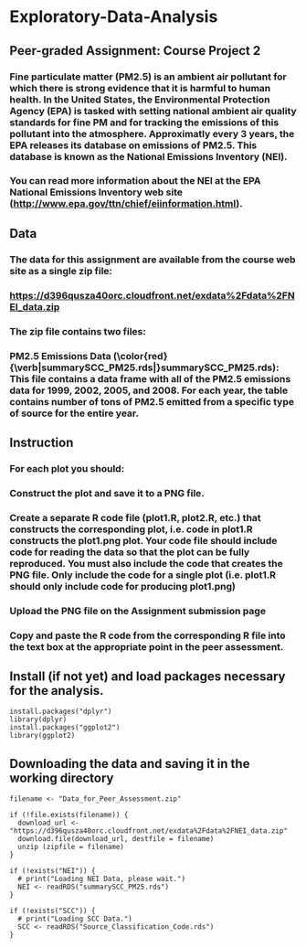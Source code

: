 # Exploratory-Data-Analysis
## Peer-graded Assignment: Course Project 2

### Fine particulate matter (PM2.5) is an ambient air pollutant for which there is strong evidence that it is harmful to human health. In the United States, the Environmental Protection Agency (EPA) is tasked with setting national ambient air quality standards for fine PM and for tracking the emissions of this pollutant into the atmosphere. Approximatly every 3 years, the EPA releases its database on emissions of PM2.5. This database is known as the National Emissions Inventory (NEI). 

### You can read more information about the NEI at the EPA National Emissions Inventory web site (http://www.epa.gov/ttn/chief/eiinformation.html).


## Data
### The data for this assignment are available from the course web site as a single zip file:
### https://d396qusza40orc.cloudfront.net/exdata%2Fdata%2FNEI_data.zip

### The zip file contains two files:

### PM2.5 Emissions Data (\color{red}{\verb|summarySCC_PM25.rds|}summarySCC_PM25.rds): This file contains a data frame with all of the PM2.5 emissions data for 1999, 2002, 2005, and 2008. For each year, the table contains number of tons of PM2.5 emitted from a specific type of source for the entire year.

## Instruction
### For each plot you should:
### Construct the plot and save it to a PNG file.

### Create a separate R code file (plot1.R, plot2.R, etc.) that constructs the corresponding plot, i.e. code in plot1.R constructs the plot1.png plot. Your code file should include code for reading the data so that the plot can be fully reproduced. You must also include the code that creates the PNG file. Only include the code for a single plot (i.e. plot1.R should only include code for producing plot1.png)

### Upload the PNG file on the Assignment submission page

### Copy and paste the R code from the corresponding R file into the text box at the appropriate point in the peer assessment.


## Install (if not yet) and load packages necessary for the analysis.
```{r}
install.packages("dplyr")
library(dplyr)
install.packages("ggplot2")
library(ggplot2)
```


## Downloading the data and saving it in the working directory
```{r}
filename <- "Data_for_Peer_Assessment.zip"

if (!file.exists(filename)) {
  download_url <- "https://d396qusza40orc.cloudfront.net/exdata%2Fdata%2FNEI_data.zip"
  download.file(download_url, destfile = filename)
  unzip (zipfile = filename)
}

if (!exists("NEI")) {
  # print("Loading NEI Data, please wait.")
  NEI <- readRDS("summarySCC_PM25.rds") 
}

if (!exists("SCC")) {
  # print("Loading SCC Data.")
  SCC <- readRDS("Source_Classification_Code.rds")
}
```
